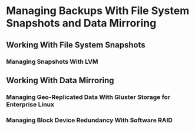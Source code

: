 <!--
SPDX-FileCopyrightText: 2023,2024 Oracle and/or its affiliates.
SPDX-License-Identifier: CC-BY-SA-4.0
-->
# Managing Backups With File System Snapshots and Data Mirroring

## Working With File System Snapshots

### Managing Snapshots With LVM

## Working With Data Mirroring

### Managing Geo-Replicated Data With Gluster Storage for Enterprise Linux

### Managing Block Device Redundancy With Software RAID

